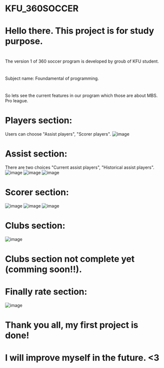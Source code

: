 # KFU_360SOCCER
# 
# Hello there. This project is for study purpose.
#
The version 1 of 360 soccer program is developed by groub of KFU student.
#
Subject name: Foundamental of programming.
#
So lets see the current features in our program which those are about MBS. Pro league.

# Players section:
Users can choose "Assist players", "Scorer players".
![image](https://user-images.githubusercontent.com/76477902/165005335-c6cf0fac-c0cc-4bed-8fc8-2bb4238ded4a.png)
# Assist section:
There are two choices "Current assist players", "Historical assist players".
![image](https://user-images.githubusercontent.com/76477902/165005435-8ea32ed2-7b7b-4d65-8de8-f5c10c5cb26b.png)
![image](https://user-images.githubusercontent.com/76477902/165005474-ed615197-1033-4bef-984e-aa0a02a1e4b7.png)
![image](https://user-images.githubusercontent.com/76477902/165005588-fb992a1e-0fea-4ab8-a996-2a69869c5f27.png)
# Scorer section:
![image](https://user-images.githubusercontent.com/76477902/165005646-7e64335f-733d-442a-827c-e892ff7a81ee.png)
![image](https://user-images.githubusercontent.com/76477902/165005678-26513566-9c85-45cb-93c6-77c4a53cf6a6.png)
![image](https://user-images.githubusercontent.com/76477902/165005716-19489743-2db7-40d0-b1d3-30a6663d7e1e.png)
# Clubs section:
![image](https://user-images.githubusercontent.com/76477902/165005788-f1916078-783b-4019-aa84-e71bff5a12f2.png)
# Clubs section not complete yet (comming soon!!).
# Finally rate section:
![image](https://user-images.githubusercontent.com/76477902/165005964-9de1e29d-935c-40d7-b317-b498d7202715.png)

# Thank you all, my first project is done!
# I will improve myself in the future. <3
